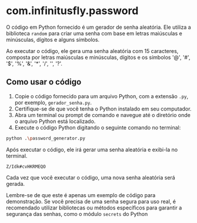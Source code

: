 # com.infinitusfly.password

O código em Python fornecido é um gerador de senha aleatória. Ele utiliza a biblioteca `random` para criar uma senha com base em letras maiúsculas e minúsculas, dígitos e alguns símbolos.

Ao executar o código, ele gera uma senha aleatória com 15 caracteres, composta por letras maiúsculas e minúsculas, dígitos e os símbolos '@', '#', '$', '%', '&', '\*', '/', '', '?'.

## Como usar o código

1. Copie o código fornecido para um arquivo Python, com a extensão `.py`, por exemplo, `gerador_senha.py`.
2. Certifique-se de que você tenha o Python instalado em seu computador.
3. Abra um terminal ou prompt de comando e navegue até o diretório onde o arquivo Python está localizado.
4. Execute o código Python digitando o seguinte comando no terminal:

```bash
python .\password_generator.py
```

Após executar o código, ele irá gerar uma senha aleatória e exibi-la no terminal.

```
Z/Idk#cvHKRMEQO
```

Cada vez que você executar o código, uma nova senha aleatória será gerada.

Lembre-se de que este é apenas um exemplo de código para demonstração. Se você precisa de uma senha segura para uso real, é recomendado utilizar bibliotecas ou métodos específicos para garantir a segurança das senhas, como o módulo `secrets` do Python
